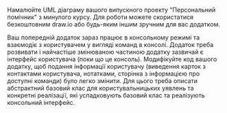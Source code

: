 Намалюйте UML діаграму вашого випускного проекту "Персональний помічник" з минулого курсу. 
Для роботи можете скористатися безкоштовним draw.io або будь-яким іншим зручним для вас додатком.

Ваш попередній додаток зараз працює в консольному режимі та взаємодіє з користувачем у вигляді команд в консолі. 
Додаток треба розвивати і найчастіше змінюваною частиною додатку зазвичай є інтерфейс користувача (поки що це консоль). 
Модифікуйте код вашого додатку, щоб подання інформації користувачу (виведення карток з контактами користувача, нотатками, сторінка з інформацією про доступні команди) було легко змінити. 
Для цього треба описати абстрактний базовий клас для користувальницьких уявлень та конкретні реалізації, які успадковують базовий клас та реалізують консольний інтерфейс.